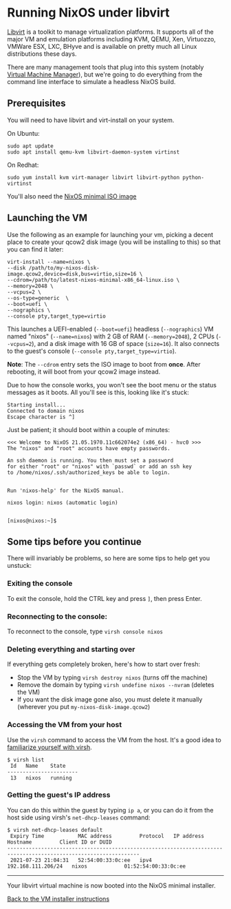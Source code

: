 Running NixOS under libvirt
===========================

[Libvirt](https://libvirt.org/) is a toolkit to manage virtualization platforms. It supports all of the major VM and emulation platforms including KVM, QEMU, Xen, Virtuozzo, VMWare ESX, LXC, BHyve and is available on pretty much all Linux distributions these days.

There are many management tools that plug into this system (notably [Virtual Machine Manager](https://virt-manager.org/)), but we're going to do everything from the command line interface to simulate a headless NixOS build.

Prerequisites
-------------

You will need to have libvirt and virt-install on your system.

On Ubuntu:

```text
sudo apt update
sudo apt install qemu-kvm libvirt-daemon-system virtinst
```

On Redhat:

```text
sudo yum install kvm virt-manager libvirt libvirt-python python-virtinst
```

You'll also need the [NixOS minimal ISO image](https://nixos.org/download.html)


Launching the VM
----------------

Use the following as an example for launching your vm, picking a decent place to create your qcow2 disk image (you will be installing to this) so that you can find it later:

```text
virt-install --name=nixos \
--disk /path/to/my-nixos-disk-image.qcow2,device=disk,bus=virtio,size=16 \
--cdrom=/path/to/latest-nixos-minimal-x86_64-linux.iso \
--memory=2048 \
--vcpus=2 \
--os-type=generic  \
--boot=uefi \
--nographics \
--console pty,target_type=virtio
```

This launches a UEFI-enabled (`--boot=uefi`) headless (`--nographics`) VM named "nixos" (`--name=nixos`) with 2 GB of RAM (`--memory=2048`), 2 CPUs (`--vcpus=2`), and a disk image with 16 GB of space (`size=16`). It also connects to the guest's console (`--console pty,target_type=virtio`).

**Note**: The `--cdrom` entry sets the ISO image to boot from **once**. After rebooting, it will boot from your qcow2 image instead.

Due to how the console works, you won't see the boot menu or the status messages as it boots. All you'll see is this, looking like it's stuck:

```text
Starting install...
Connected to domain nixos
Escape character is ^]
```

Just be patient; it should boot within a couple of minutes:

```text
<<< Welcome to NixOS 21.05.1970.11c662074e2 (x86_64) - hvc0 >>>
The "nixos" and "root" accounts have empty passwords.

An ssh daemon is running. You then must set a password
for either "root" or "nixos" with `passwd` or add an ssh key
to /home/nixos/.ssh/authorized_keys be able to login.


Run 'nixos-help' for the NixOS manual.

nixos login: nixos (automatic login)


[nixos@nixos:~]$
```


Some tips before you continue
-----------------------------

There will invariably be problems, so here are some tips to help get you unstuck:

### Exiting the console

To exit the console, hold the CTRL key and press `]`, then press Enter.

### Reconnecting to the console:

To reconnect to the console, type `virsh console nixos`

### Deleting everything and starting over

If everything gets completely broken, here's how to start over fresh:

* Stop the VM by typing `virsh destroy nixos` (turns off the machine)
* Remove the domain by typing `virsh undefine nixos --nvram` (deletes the VM)
* If you want the disk image gone also, you must delete it manually (wherever you put `my-nixos-disk-image.qcow2`)

### Accessing the VM from your host

Use the `virsh` command to access the VM from the host. It's a good idea to [familiarize yourself with virsh](https://libvirt.org/manpages/virsh.html).

```text
$ virsh list
 Id   Name    State
-----------------------
 13   nixos   running
```

### Getting the guest's IP address

You can do this within the guest by typing `ip a`, or you can do it from the host side using virsh's `net-dhcp-leases` command:

```text
$ virsh net-dhcp-leases default
 Expiry Time           MAC address         Protocol   IP address          Hostname         Client ID or DUID
-----------------------------------------------------------------------------------------------------------------
 2021-07-23 21:04:31   52:54:00:33:0c:ee   ipv4       192.168.111.206/24   nixos            01:52:54:00:33:0c:ee

```

---------------------------------------------------------------------

Your libvirt virtual machine is now booted into the NixOS minimal installer.

[Back to the VM installer instructions](installing-vm.md#building-a-virtual-machine)
